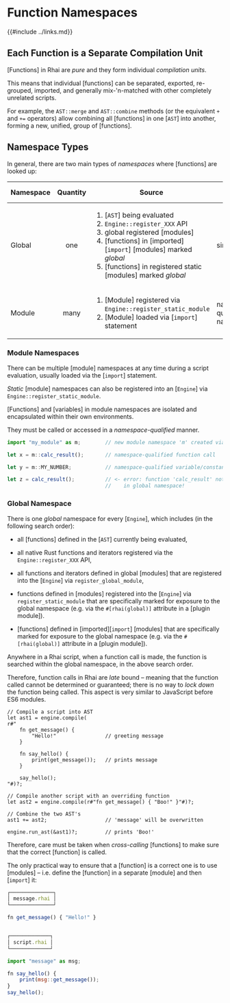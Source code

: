 Function Namespaces
==================

{{#include ../links.md}}


Each Function is a Separate Compilation Unit
-------------------------------------------

[Functions] in Rhai are _pure_ and they form individual _compilation units_.

This means that individual [functions] can be separated, exported, re-grouped, imported, and
generally mix-'n-matched with other completely unrelated scripts.

For example, the `AST::merge` and `AST::combine` methods (or the equivalent `+` and `+=` operators)
allow combining all [functions] in one [`AST`] into another, forming a new, unified, group of [functions].


Namespace Types
---------------

In general, there are two main types of _namespaces_ where [functions] are looked up:

| Namespace | Quantity | Source                                                                                                                                                                                                                                                    | Lookup                   | Sub-modules? | Variables? |
| --------- | :------: | --------------------------------------------------------------------------------------------------------------------------------------------------------------------------------------------------------------------------------------------------------- | ------------------------ | :----------: | :--------: |
| Global    |   one    | <ol><li>[`AST`] being evaluated</li><li>`Engine::register_XXX` API</li><li>global registered [modules]</li><li>[functions] in [imported][`import`] [modules] marked _global_</li><li>[functions] in registered static [modules] marked _global_</li></ol> | simple name              |   ignored    |  ignored   |
| Module    |   many   | <ol><li>[Module] registered via `Engine::register_static_module`</li><li>[Module] loaded via [`import`] statement</li></ol>                                                                                                                               | namespace-qualified name |     yes      |    yes     |

### Module Namespaces

There can be multiple [module] namespaces at any time during a script evaluation, usually loaded via
the [`import`] statement.

_Static_ [module] namespaces can also be registered into an [`Engine`] via `Engine::register_static_module`.

[Functions] and [variables] in module namespaces are isolated and encapsulated within their own environments.

They must be called or accessed in a _namespace-qualified_ manner.

```js
import "my_module" as m;        // new module namespace 'm' created via 'import'

let x = m::calc_result();       // namespace-qualified function call

let y = m::MY_NUMBER;           // namespace-qualified variable/constant access

let z = calc_result();          // <- error: function 'calc_result' not found
                                //    in global namespace!
```

### Global Namespace

There is one _global_ namespace for every [`Engine`], which includes (in the following search order):

* all [functions] defined in the [`AST`] currently being evaluated,

* all native Rust functions and iterators registered via the `Engine::register_XXX` API,

* all functions and iterators defined in global [modules] that are registered into the [`Engine`]
  via `register_global_module`,

* functions defined in [modules] registered into the [`Engine`] via `register_static_module` that
  are specifically marked for exposure to the global namespace (e.g. via the `#[rhai(global)]`
  attribute in a [plugin module]).

* [functions] defined in [imported][`import`] [modules] that are specifically marked for exposure to
  the global namespace (e.g. via the `#[rhai(global)]` attribute in a [plugin module]).

Anywhere in a Rhai script, when a function call is made, the function is searched within the
global namespace, in the above search order.

Therefore, function calls in Rhai are _late_ bound &ndash; meaning that the function called cannot be
determined or guaranteed; there is no way to _lock down_ the function being called.
This aspect is very similar to JavaScript before ES6 modules.

```rust,no_run
// Compile a script into AST
let ast1 = engine.compile(
r#"
    fn get_message() {
        "Hello!"                // greeting message
    }

    fn say_hello() {
        print(get_message());   // prints message
    }

    say_hello();
"#)?;

// Compile another script with an overriding function
let ast2 = engine.compile(r#"fn get_message() { "Boo!" }"#)?;

// Combine the two AST's
ast1 += ast2;                   // 'message' will be overwritten

engine.run_ast(&ast1)?;         // prints 'Boo!'
```

Therefore, care must be taken when _cross-calling_ [functions] to make sure that the correct
[function] is called.

The only practical way to ensure that a [function] is a correct one is to use [modules] &ndash;
i.e. define the [function] in a separate [module] and then [`import`] it:

```js
┌──────────────┐
│ message.rhai │
└──────────────┘

fn get_message() { "Hello!" }


┌─────────────┐
│ script.rhai │
└─────────────┘

import "message" as msg;

fn say_hello() {
    print(msg::get_message());
}
say_hello();
```
